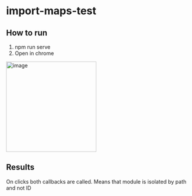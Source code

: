 # import-maps-test

## How to run

1. npm run serve
2. Open in chrome

<img width="244" alt="image" src="https://user-images.githubusercontent.com/24417201/204766080-a2f86165-9246-4ba7-995a-af60d9fd5a48.png">

## Results

On clicks both callbacks are called. Means that module is isolated by path and not ID

